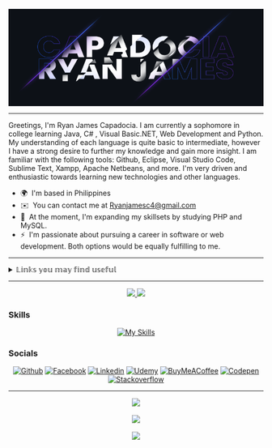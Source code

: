 <p align="center" width="100%">
  <img src="https://github.com/Unknownplanet40/Unknownplanet40/blob/2a366bce3c1d60a37109b1068af0df5223d1281c/CoverImage.png" align="center" width="820px" />
</p>

---

Greetings, I'm Ryan James Capadocia. I am currently a sophomore in college learning Java, C# , Visual Basic.NET, Web Development and Python. My understanding of each language is quite basic to intermediate, however I have a strong desire to further my knowledge and gain more insight. I am familiar with the following tools: Github, Eclipse, Visual Studio Code, Sublime Text, Xampp, Apache Netbeans, and more. I'm very driven and enthusiastic towards learning new technologies and other languages.

- 🌍  I'm based in Philippines
- ✉️  You can contact me at [Ryanjamesc4@gmail.com](mailto:Ryanjamesc4@gmail.com)
- 🧠  At the moment, I'm expanding my skillsets by studying PHP and MySQL.
- ⚡  I'm passionate about pursuing a career in software or web development. Both options would be equally fulfilling to me.

---

<details><summary>𝕃𝕚𝕟𝕜𝕤 𝕪𝕠𝕦 𝕞𝕒𝕪 𝕗𝕚𝕟𝕕 𝕦𝕤𝕖𝕗𝕦𝕝</summary>
  <div align="center">
    
  # [![`Github Gist Collections`](https://fontmeme.com/permalink/230527/1a158c2a09db5501701524e9cf3d2230.png "A collection of crack applications, license keys, programming tutorials, and Windows tips & tricks")](https://bit.ly/Gist-GitHub)
    
  </div>
</details>

---

<p align="center">
  <a href="https://www.github.com/Unknownplanet40" target="_blank" rel="noreferrer">
    <img src="https://img.shields.io/github/followers/Unknownplanet40?logo=github&style=for-the-badge&color=0891b2&labelColor=1c1917" />
  </a>
    <img  src="https://profile-counter.glitch.me/{Unknownplanet40}/count.svg"/>
</p>

### Skills

<div align="center">

[![My Skills](https://skills.thijs.gg/icons?i=cs,cpp,java,php,html,jquery,css,bootstrap,mysql,figma,md)](#skills)

</div>

### Socials

<div align="center">

[![Github](https://img.shields.io/badge/GitHub-100000?style=for-the-badge&logo=github&logoColor=white)](https://github.com/Unknownplanet40)
[![Facebook](https://img.shields.io/badge/Facebook-1877F2?style=for-the-badge&logo=facebook&logoColor=white)](https://www.facebook.com/Cappps.Lock/)
[![Linkedin](https://img.shields.io/badge/LinkedIn-0077B5?style=for-the-badge&logo=linkedin&logoColor=white)](https://www.linkedin.com/in/ryan-james-capadocia-025984199/)
[![Udemy](https://img.shields.io/badge/Udemy-A435F0?style=for-the-badge&logo=Udemy&logoColor=white)](https://www.udemy.com/user/rjc-6/)
[![BuyMeACoffee](https://img.shields.io/badge/Buy%20Me%20a%20Coffee-ffdd00?style=for-the-badge&logo=buy-me-a-coffee&logoColor=black)](https://www.buymeacoffee.com/up40)
[![Codepen](https://img.shields.io/badge/Codepen-000000?style=for-the-badge&logo=codepen&logoColor=white)](https://www.codepen.io/Unknownplanet40/)
[![Stackoverflow](https://img.shields.io/badge/Stack%20Overflow-FE7A16?style=for-the-badge&logo=stack-overflow&logoColor=white)](https://www.stackoverflow.com/users/unknownplanet-40)

</div>

---

<div align="center">
<a href="#"><img src="https://github-readme-riddle.vercel.app/api?type=horizontal&theme=dracula"/></a><br>
  
<a href="#"><img src="https://streak-stats.demolab.com?user=Unknownplanet40&theme=dracula"/></a><br>
  
<a href="#"><img src="https://github-readme-stats.vercel.app/api/top-langs/?username=Unknownplanet40&hide=Hack&theme=dracula"/></a>
</div>
